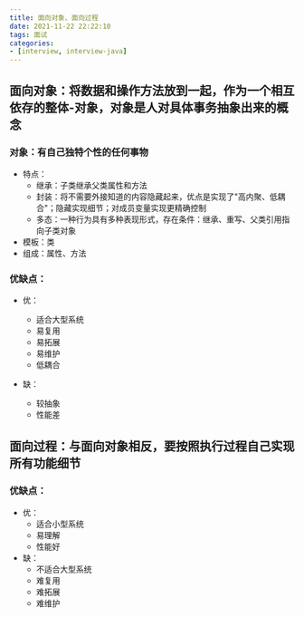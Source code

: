 ```yaml
---
title: 面向对象、面向过程
date: 2021-11-22 22:22:10
tags: 面试
categories:
- [interview, interview-java]
---
```


## 面向对象：将数据和操作方法放到一起，作为一个相互依存的整体-对象，对象是人对具体事务抽象出来的概念
### 对象：有自己独特个性的任何事物 
* 特点：
    * 继承：子类继承父类属性和方法
    * 封装：将不需要外接知道的内容隐藏起来，优点是实现了"高内聚、低耦合"；隐藏实现细节；对成员变量实现更精确控制  
    * 多态：一种行为具有多种表现形式，存在条件：继承、重写、父类引用指向子类对象
* 模板：类
* 组成：属性、方法

### 优缺点：
* 优：
    * 适合大型系统
    * 易复用
    * 易拓展
    * 易维护
    * 低耦合
        
* 缺：
    * 较抽象
    * 性能差


## 面向过程：与面向对象相反，要按照执行过程自己实现所有功能细节
### 优缺点：
* 优：
    * 适合小型系统
    * 易理解
    * 性能好
* 缺：
    * 不适合大型系统
    * 难复用
    * 难拓展
    * 难维护